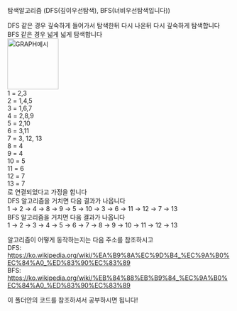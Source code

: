 탐색알고리즘 (DFS(깊이우선탐색), BFS(너비우선탐색입니다))

DFS 같은 경우 깊숙하게 들어가서 탐색한뒤 다시 나온뒤 다시 깊숙하게 탐색합니다   
BFS 같은 경우 넓게 넓게 탐색합니다   
<img width="115" alt="GRAPH예시" src="https://user-images.githubusercontent.com/83393868/132915042-120b7b82-5cb3-49ba-a280-589cfae2a129.png">   
1 = 2,3   
2 = 1,4,5   
3 = 1,6,7   
4 = 2,8,9   
5 = 2,10   
6 = 3,11   
7 = 3, 12, 13   
8 = 4   
9 = 4   
10 = 5   
11 = 6   
12 = 7   
13 = 7   
로 연결되었다고 가정을 합니다   
DFS 알고리즘을 거치면 다음 결과가 나옵니다   
1 → 2 → 4 → 8 → 9 → 5 → 10 → 3 → 6 → 11 → 12 → 7 → 13   
BFS 알고리즘을 거치면 다음 결과가 나옵니다   
1 → 2 → 3 → 4 → 5 → 6 → 7 → 8 → 9 → 10 → 11 → 12 → 13   

알고리즘이 어떻게 동작하는지는 다음 주소를 참조하시고   
DFS: https://ko.wikipedia.org/wiki/%EA%B9%8A%EC%9D%B4_%EC%9A%B0%EC%84%A0_%ED%83%90%EC%83%89   
BFS: https://ko.wikipedia.org/wiki/%EB%84%88%EB%B9%84_%EC%9A%B0%EC%84%A0_%ED%83%90%EC%83%89

이 폴더안의 코드를 참조하셔서 공부하시면 됩니다!